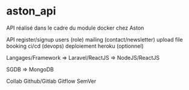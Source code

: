 # aston_api
API réalisé dans le cadre du module docker chez Aston

API
  register/signup
  users (role)
  mailing (contact/newsletter)
  upload file
  booking
  ci/cd (devops)
  deploiement heroku (optionnel)

Langages/Framework
  => Laravel/ReactJS
  => NodeJS/ReactJS

SGDB
  => MongoDB

Collab
  Github/Gitlab
  Gitflow
  SemVer

